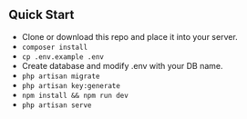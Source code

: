 ## Quick Start
- Clone or download this repo and place it into your server.
- `composer install `
- `cp .env.example .env `
- Create database and modify .env with your DB name.
- `php artisan migrate `
- `php artisan key:generate `
- `npm install && npm run dev `
- `php artisan serve `
<br/>
<br/><br/>

